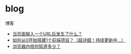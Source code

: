 # blog
博客

- [当页面输入一个URL后发生了什么？](https://juejin.cn/post/7098998314799988749)
- [如何从0开始搭建1个前端项目？（超详细！持续更新中...）](https://juejin.cn/post/7101657948744581151)
- [浏览器内核你知道多少？](https://juejin.cn/post/7112716283942010888)
